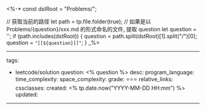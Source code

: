<%-*
const dstRoot = "Problems/";

// 获取当前的路径
let path = tp.file.folder(true);
// 如果是以 Problems/{question}/xxx.md 的形式命名的文件, 提取 question
let question = '';
if (path.includes(dstRoot)) {
    question = path.split(dstRoot)[1].split("/")[0];
    question = `"[[${question}]]"`;
}
_%>

---
tags:
  - leetcode/solution
question: <% question %>
desc: 
program_language: 
time_complexity: 
space_complexity: 
grade: ⭐⭐⭐
relative_links: 
cssclasses: 
created: <% tp.date.now("YYYY-MM-DD HH:mm") %>
updated: 
---
